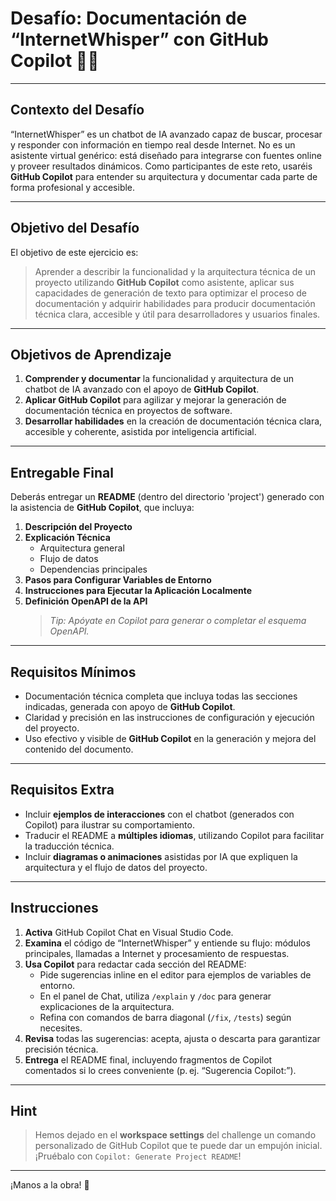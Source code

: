 # Desafío: Documentación de “InternetWhisper” con GitHub Copilot 🤖📄

---

## Contexto del Desafío  
“InternetWhisper” es un chatbot de IA avanzado capaz de buscar, procesar y responder con información en tiempo real desde Internet. No es un asistente virtual genérico: está diseñado para integrarse con fuentes online y proveer resultados dinámicos. Como participantes de este reto, usaréis **GitHub Copilot** para entender su arquitectura y documentar cada parte de forma profesional y accesible.

---

## Objetivo del Desafío  
El objetivo de este ejercicio es:

> Aprender a describir la funcionalidad y la arquitectura técnica de un proyecto utilizando **GitHub Copilot** como asistente, aplicar sus capacidades de generación de texto para optimizar el proceso de documentación y adquirir habilidades para producir documentación técnica clara, accesible y útil para desarrolladores y usuarios finales.

---

## Objetivos de Aprendizaje  
1. **Comprender y documentar** la funcionalidad y arquitectura de un chatbot de IA avanzado con el apoyo de **GitHub Copilot**.  
2. **Aplicar GitHub Copilot** para agilizar y mejorar la generación de documentación técnica en proyectos de software.  
3. **Desarrollar habilidades** en la creación de documentación técnica clara, accesible y coherente, asistida por inteligencia artificial.

---

## Entregable Final  
Deberás entregar un **README** (dentro del directorio 'project') generado con la asistencia de **GitHub Copilot**, que incluya:

1. **Descripción del Proyecto**  
2. **Explicación Técnica**  
   - Arquitectura general  
   - Flujo de datos  
   - Dependencias principales  
3. **Pasos para Configurar Variables de Entorno**  
4. **Instrucciones para Ejecutar la Aplicación Localmente**  
5. **Definición OpenAPI de la API**  
   > *Tip: Apóyate en Copilot para generar o completar el esquema OpenAPI.*

---

## Requisitos Mínimos  
- Documentación técnica completa que incluya todas las secciones indicadas, generada con apoyo de **GitHub Copilot**.  
- Claridad y precisión en las instrucciones de configuración y ejecución del proyecto.  
- Uso efectivo y visible de **GitHub Copilot** en la generación y mejora del contenido del documento.

---

## Requisitos Extra  
- Incluir **ejemplos de interacciones** con el chatbot (generados con Copilot) para ilustrar su comportamiento.  
- Traducir el README a **múltiples idiomas**, utilizando Copilot para facilitar la traducción técnica.  
- Incluir **diagramas o animaciones** asistidas por IA que expliquen la arquitectura y el flujo de datos del proyecto.

---

## Instrucciones  
1. **Activa** GitHub Copilot Chat en Visual Studio Code.  
2. **Examina** el código de “InternetWhisper” y entiende su flujo: módulos principales, llamadas a Internet y procesamiento de respuestas.  
3. **Usa Copilot** para redactar cada sección del README:  
   - Pide sugerencias inline en el editor para ejemplos de variables de entorno.  
   - En el panel de Chat, utiliza `/explain` y `/doc` para generar explicaciones de la arquitectura.  
   - Refina con comandos de barra diagonal (`/fix`, `/tests`) según necesites.  
4. **Revisa** todas las sugerencias: acepta, ajusta o descarta para garantizar precisión técnica.  
5. **Entrega** el README final, incluyendo fragmentos de Copilot comentados si lo crees conveniente (p. ej. “Sugerencia Copilot:”).

---

## Hint  
> Hemos dejado en el **workspace settings** del challenge un comando personalizado de GitHub Copilot que te puede dar un empujón inicial. ¡Pruébalo con `Copilot: Generate Project README`!

---

¡Manos a la obra! 🚀
